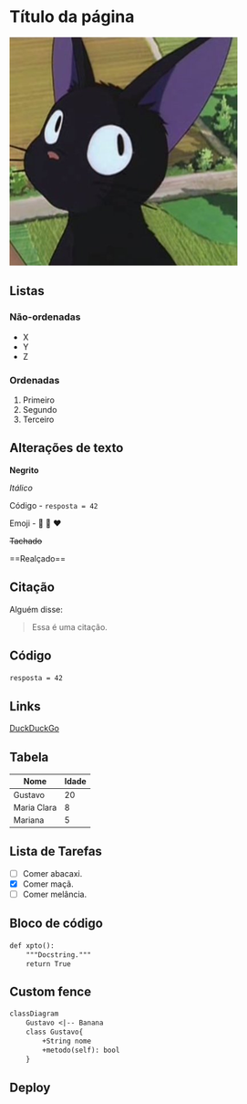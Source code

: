 # Título da página

![Image](./images/jiji.jpg) 

## Listas

### Não-ordenadas 

- X
- Y
- Z

### Ordenadas

1. Primeiro
2. Segundo
3. Terceiro

## Alterações de texto

**Negrito**

*Itálico*

Código - `resposta = 42`

Emoji - :snake: :rocket: :heart:

~~Tachado~~

==Realçado==

## Citação

Alguém disse:

> Essa é uma citação.

## Código

`resposta = 42` 

## Links

[DuckDuckGo](http://ddg.gg) 

## Tabela

| Nome | Idade |
| ---- | ----- |
| Gustavo | 20 |
| Maria Clara | 8 |
| Mariana | 5 |

## Lista de Tarefas

- [ ] Comer abacaxi.
- [x] Comer maçã.
- [ ] Comer melância.

## Bloco de código

```{.py3 hl_lines="1 3" linenums="1" title="meu_arquivo.py"}
def xpto():
    """Docstring."""
    return True
```

## Custom fence

```mermaid
classDiagram
    Gustavo <|-- Banana
    class Gustavo{
        +String nome
        +metodo(self): bool
    }
```

## Deploy